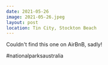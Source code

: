 ```yaml
---
date: 2021-05-26
image: 2021-05-26.jpeg
layout: post
location: Tin City, Stockton Beach
---
```


Couldn't find this one on AirBnB, sadly!

#nationalparksaustralia
